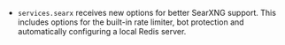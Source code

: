 - `services.searx` receives new options for better SearXNG support. This
  includes options for the built-in rate limiter, bot protection and
  automatically configuring a local Redis server.
